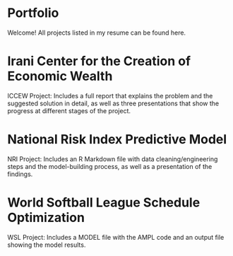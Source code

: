# Portfolio
Welcome! All projects listed in my resume can be found here.

# Irani Center for the Creation of Economic Wealth
  ICCEW Project:
    Includes a full report that explains the problem and the suggested solution in detail, as well as three presentations that show the progress at different stages of the        project.

# National Risk Index Predictive Model
  NRI Project:
    Includes an R Markdown file with data cleaning/engineering steps and the model-building process, as well as a presentation of the findings.

# World Softball League Schedule Optimization
  WSL Project:
    Includes a MODEL file with the AMPL code and an output file showing the model results.


